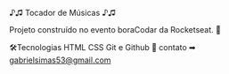 ♪♫ Tocador de Músicas ♪♫

Projeto construído no evento boraCodar da Rocketseat. 🚀

🛠Tecnologias
HTML
CSS
Git e Github
📩 contato
➡ gabrielsimas53@gmail.com
